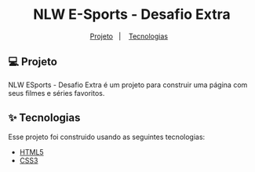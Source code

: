 #

<h1 align="center">NLW E-Sports - Desafio Extra</h1>

<p align="center">
  <a href="#-projeto">Projeto</a>&nbsp;&nbsp;&nbsp;|&nbsp;&nbsp;&nbsp;
  <a href="#-tecnologias">Tecnologias</a>&nbsp;&nbsp;&nbsp;
</p>

## 💻 Projeto

NLW ESports - Desafio Extra é um projeto para construir uma página com seus filmes e séries favoritos.

## ✨ Tecnologias

Esse projeto foi construido usando as seguintes tecnologias:

- [HTML5](https://www.w3schools.com/html/)
- [CSS3](https://www.w3schools.com/css/)